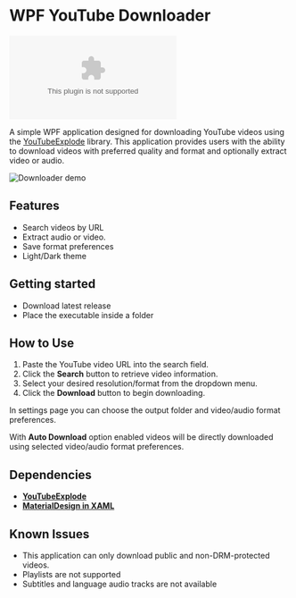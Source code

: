 # WPF YouTube Downloader

[![](https://img.shields.io/github/downloads/Ales315/YoutubeDownloader/YoutubeDownloader.exe?style=flat&label=Downloads)](https://github.com/Ales315/YoutubeDownloader/releases)


A simple WPF application designed for downloading YouTube videos using the [YouTubeExplode](https://github.com/Tyrrrz/YouTubeExplode) library. 
This application provides users with the ability to download videos with preferred quality and format and optionally extract video or audio. 

![Downloader demo](https://github.com/user-attachments/assets/0bb0011a-2270-4c35-a9ef-3c24dd0e3efc)


## Features

- Search videos by URL
- Extract audio or video.
- Save format preferences
- Light/Dark theme

## Getting started
- Download latest release
- Place the executable inside a folder
  
## How to Use
1. Paste the YouTube video URL into the search field.
3. Click the **Search** button to retrieve video information.
4. Select your desired resolution/format from the dropdown menu.
5. Click the **Download** button to begin downloading.

In settings page you can choose the output folder and video/audio format preferences.

With **Auto Download** option enabled videos will be directly downloaded using selected video/audio format preferences.

## Dependencies

- **[YouTubeExplode](https://www.nuget.org/packages/YouTubeExplode)**
- **[MaterialDesign in XAML](https://github.com/MaterialDesignInXAML/MaterialDesignInXamlToolkit)**

## Known Issues

- This application can only download public and non-DRM-protected videos.
- Playlists are not supported
- Subtitles and language audio tracks are not available


